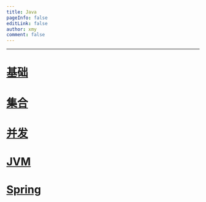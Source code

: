 ```yaml
---
title: Java
pageInfo: false
editLink: false
author: xmy
comment: false
---
```


------



# [基础](./summary.md)

# [集合](./collection.md)

# [并发](./concurrent.md)

# [JVM](./jvm.md)

# [Spring](./spring.md)
